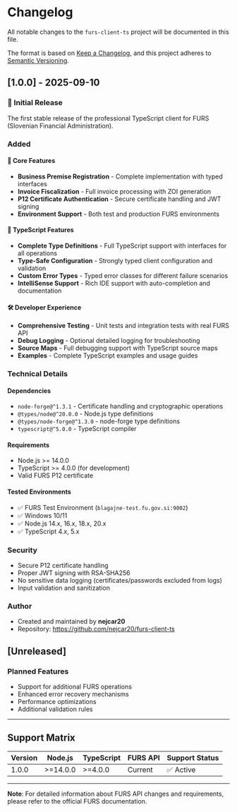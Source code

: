 # Changelog

All notable changes to the `furs-client-ts` project will be documented in this file.

The format is based on [Keep a Changelog](https://keepachangelog.com/en/1.0.0/),
and this project adheres to [Semantic Versioning](https://semver.org/spec/v2.0.0.html).

## [1.0.0] - 2025-09-10

### 🎉 Initial Release

The first stable release of the professional TypeScript client for FURS (Slovenian Financial Administration).

### Added

#### 🏢 Core Features
- **Business Premise Registration** - Complete implementation with typed interfaces
- **Invoice Fiscalization** - Full invoice processing with ZOI generation
- **P12 Certificate Authentication** - Secure certificate handling and JWT signing
- **Environment Support** - Both test and production FURS environments

#### 🎯 TypeScript Features
- **Complete Type Definitions** - Full TypeScript support with interfaces for all operations
- **Type-Safe Configuration** - Strongly typed client configuration and validation
- **Custom Error Types** - Typed error classes for different failure scenarios
- **IntelliSense Support** - Rich IDE support with auto-completion and documentation

#### 🛠️ Developer Experience
- **Comprehensive Testing** - Unit tests and integration tests with real FURS API
- **Debug Logging** - Optional detailed logging for troubleshooting
- **Source Maps** - Full debugging support with TypeScript source maps
- **Examples** - Complete TypeScript examples and usage guides

### Technical Details

#### Dependencies
- `node-forge@^1.3.1` - Certificate handling and cryptographic operations
- `@types/node@^20.0.0` - Node.js type definitions
- `@types/node-forge@^1.3.0` - node-forge type definitions
- `typescript@^5.0.0` - TypeScript compiler

#### Requirements
- Node.js >= 14.0.0
- TypeScript >= 4.0.0 (for development)
- Valid FURS P12 certificate

#### Tested Environments
- ✅ FURS Test Environment (`blagajne-test.fu.gov.si:9002`)
- ✅ Windows 10/11
- ✅ Node.js 14.x, 16.x, 18.x, 20.x
- ✅ TypeScript 4.x, 5.x

### Security
- Secure P12 certificate handling
- Proper JWT signing with RSA-SHA256
- No sensitive data logging (certificates/passwords excluded from logs)
- Input validation and sanitization

### Author
- Created and maintained by **nejcar20**
- Repository: https://github.com/nejcar20/furs-client-ts

## [Unreleased]

### Planned Features
- Support for additional FURS operations
- Enhanced error recovery mechanisms
- Performance optimizations
- Additional validation rules

---

## Support Matrix

| Version | Node.js | TypeScript | FURS API | Support Status |
|---------|---------|------------|----------|----------------|
| 1.0.0   | >=14.0.0| >=4.0.0    | Current  | ✅ Active      |

---

**Note**: For detailed information about FURS API changes and requirements, please refer to the official FURS documentation.
